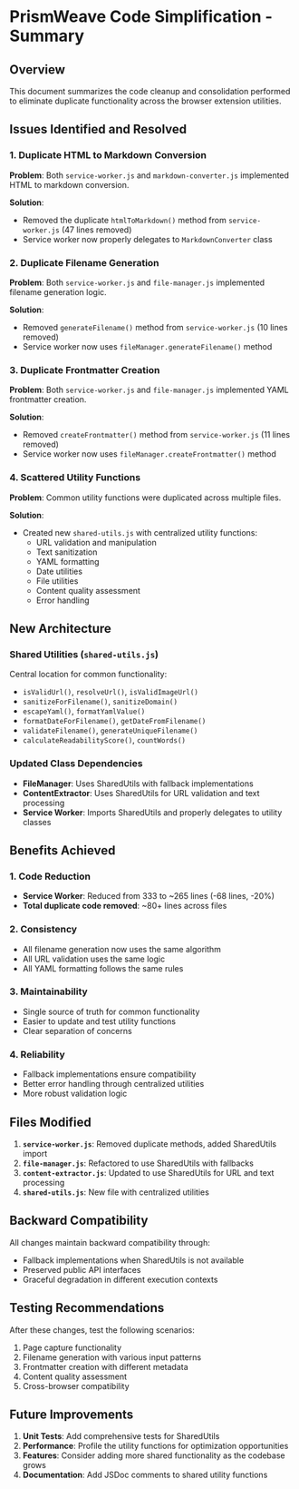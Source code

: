 # PrismWeave Code Simplification - Summary

## Overview
This document summarizes the code cleanup and consolidation performed to eliminate duplicate functionality across the browser extension utilities.

## Issues Identified and Resolved

### 1. Duplicate HTML to Markdown Conversion
**Problem**: Both `service-worker.js` and `markdown-converter.js` implemented HTML to markdown conversion.

**Solution**: 
- Removed the duplicate `htmlToMarkdown()` method from `service-worker.js` (47 lines removed)
- Service worker now properly delegates to `MarkdownConverter` class

### 2. Duplicate Filename Generation
**Problem**: Both `service-worker.js` and `file-manager.js` implemented filename generation logic.

**Solution**:
- Removed `generateFilename()` method from `service-worker.js` (10 lines removed)
- Service worker now uses `fileManager.generateFilename()` method

### 3. Duplicate Frontmatter Creation
**Problem**: Both `service-worker.js` and `file-manager.js` implemented YAML frontmatter creation.

**Solution**:
- Removed `createFrontmatter()` method from `service-worker.js` (11 lines removed)
- Service worker now uses `fileManager.createFrontmatter()` method

### 4. Scattered Utility Functions
**Problem**: Common utility functions were duplicated across multiple files.

**Solution**:
- Created new `shared-utils.js` with centralized utility functions:
  - URL validation and manipulation
  - Text sanitization
  - YAML formatting
  - Date utilities
  - File utilities
  - Content quality assessment
  - Error handling

## New Architecture

### Shared Utilities (`shared-utils.js`)
Central location for common functionality:
- `isValidUrl()`, `resolveUrl()`, `isValidImageUrl()`
- `sanitizeForFilename()`, `sanitizeDomain()`
- `escapeYaml()`, `formatYamlValue()`
- `formatDateForFilename()`, `getDateFromFilename()`
- `validateFilename()`, `generateUniqueFilename()`
- `calculateReadabilityScore()`, `countWords()`

### Updated Class Dependencies
- **FileManager**: Uses SharedUtils with fallback implementations
- **ContentExtractor**: Uses SharedUtils for URL validation and text processing
- **Service Worker**: Imports SharedUtils and properly delegates to utility classes

## Benefits Achieved

### 1. Code Reduction
- **Service Worker**: Reduced from 333 to ~265 lines (-68 lines, -20%)
- **Total duplicate code removed**: ~80+ lines across files

### 2. Consistency
- All filename generation now uses the same algorithm
- All URL validation uses the same logic
- All YAML formatting follows the same rules

### 3. Maintainability
- Single source of truth for common functionality
- Easier to update and test utility functions
- Clear separation of concerns

### 4. Reliability
- Fallback implementations ensure compatibility
- Better error handling through centralized utilities
- More robust validation logic

## Files Modified

1. **`service-worker.js`**: Removed duplicate methods, added SharedUtils import
2. **`file-manager.js`**: Refactored to use SharedUtils with fallbacks
3. **`content-extractor.js`**: Updated to use SharedUtils for URL and text processing
4. **`shared-utils.js`**: New file with centralized utilities

## Backward Compatibility

All changes maintain backward compatibility through:
- Fallback implementations when SharedUtils is not available
- Preserved public API interfaces
- Graceful degradation in different execution contexts

## Testing Recommendations

After these changes, test the following scenarios:
1. Page capture functionality
2. Filename generation with various input patterns
3. Frontmatter creation with different metadata
4. Content quality assessment
5. Cross-browser compatibility

## Future Improvements

1. **Unit Tests**: Add comprehensive tests for SharedUtils
2. **Performance**: Profile the utility functions for optimization opportunities
3. **Features**: Consider adding more shared functionality as the codebase grows
4. **Documentation**: Add JSDoc comments to shared utility functions
